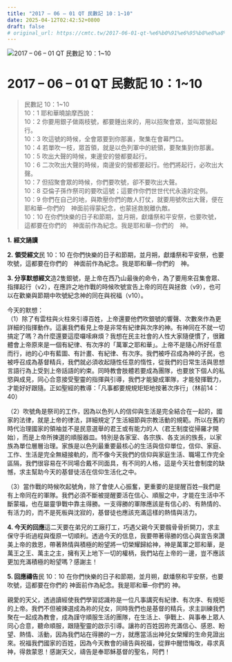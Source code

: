 ```yaml
---
title: "2017 – 06 – 01 QT 民數記 10：1~10"
date: 2025-04-12T02:42:52+0800
draft: false
# original_url: https://cmtc.tw/2017-06-01-qt-%e6%b0%91%e6%95%b8%e8%a8%98-10%ef%bc%9a110
---
```


![2017 – 06 – 01 QT  民數記 10：1\~10](/images/qt.jpg   "2017 – 06 – 01 QT  民數記 10：1\~10")

# 2017 – 06 – 01 QT 民數記 10：1\~10

> 民數記 10：1\~10  
> 10：1 耶和華曉諭摩西說：  
> 10：2 你要用銀子做兩枝號，都要錘出來的，用以招聚會眾，並叫眾營起行。  
> 10：3 吹這號的時候，全會眾要到你那裏，聚集在會幕門口。  
> 10：4 若單吹一枝，眾首領，就是以色列軍中的統領，要聚集到你那裏。  
> 10：5 吹出大聲的時候，東邊安的營都要起行。  
> 10：6 二次吹出大聲的時候，南邊安的營都要起行。他們將起行，必吹出大聲。  
> 10：7 但招聚會眾的時候，你們要吹號，卻不要吹出大聲。  
> 10：8 亞倫子孫作祭司的要吹這號；這要作你們世世代代永遠的定例。  
> 10：9 你們在自己的地，與欺壓你們的敵人打仗，就要用號吹出大聲，便在耶和華─你們的　神面前得蒙紀念，也蒙拯救脫離仇敵。  
> 10：10 在你們快樂的日子和節期，並月朔，獻燔祭和平安祭，也要吹號，這都要在你們的　神面前作為紀念。我是耶和華─你們的　神。

**1.** **經文誦讀**

**2.** **領受經文**民 10：10 在你們快樂的日子和節期，並月朔，獻燔祭和平安祭，也要吹號，這都要在你們的　神面前作為紀念。我是耶和華─你們的　神。

**3. 分享默想經文**造2隻銀號，是上帝在西乃山最後的命令，為了要用來召集會眾、指揮起行（v2），在應許之地作戰的時候吹號宣告上帝的同在與拯救（v9），也可以在歡樂與節期中吹號紀念神的同在與祝福（v10）。

今天的默想：  
（1）除了有雲柱與火柱來引導百姓，上帝還要他們吹銀號的響聲、次數來作為更詳細的指揮動作。這裏我們看見上帝是非常有紀律與次序的神。有神同在不就一切搞定了嗎？為什麼還要這麼囉嗦麻煩？我想在民主社會的人性大家隨便慣了，很難體會上帝原來是一個有紀律、有次序的「萬軍之耶和華」。上帝不是隨心所好任意而行，祂的心中有藍圖、有計畫、有紀律、有次序。我們被呼召成為神的子民，也被呼召成為基督精兵，我們就必須收起隨性任意的惰性，從我們的日常生活與思想言語行為上受到上帝話語的約束。同時教會肢體若要成為團隊，也要放下個人的私慾與成見，同心合意接受聖靈的指揮與引導，我們才能變成軍隊，才能發揮戰力，才能好好跟隨。正如聖經的教導：「凡事都要規規矩矩地按著次序行」（林前14：40）

（2）吹號角是祭司的工作，因為以色列人的信仰與生活是完全結合在一起的，國家的法律，就是上帝的律法，詳細規定了生活細節與宗教活動的規範。所以在舊約時代治理國家的領袖並不是民意選舉的君王或有能力的人（君王制度從掃羅才開始），而是上帝所揀選的順服器皿。特別是各家室、各宗族、各支派的族長，以家族為單位層層治理。家族是以色列最重要最核心的生活與信仰單位，信仰、家庭、工作、生活是完全無縫接軌的，而不像今天我們的信仰與家庭生活、職場工作完全區隔，我們很容易在不同場合戴不同面具，有不同的人格，這是今天社會制度的缺憾，求主幫助今天的基督徒活在信仰生活化之中。

（3）當作戰的時候吹起號角，除了會使人心振奮，更重要的是提醒百姓─我們是有上帝同在的軍隊。我們必須不斷被提醒要活在信心、順服之中，才能在生活中不斷蒙福，也在屬靈爭戰中靠主得勝。一支得勝的軍隊應該是有信心的、有熱情的、有活力的，而不是死板與沈寂的，基督徒也應該充滿這樣的熱情與活力。

**4. 今天的回應**這二天要在弟兄的工廠打工，巧遇父親今天要髖骨骨折開刀，求主保守手術過程與復原一切順利。透過今天的信息，我要帶著得勝的信心與宣告來讚美上帝的救恩，帶著熱情與積極的盼望將一切榮耀歸給神，神是萬軍之耶和華，是萬王之王、萬主之主，擁有天上地下一切的權柄，我們站在上帝的一邊，豈不應該更加充滿積極的盼望嗎？感謝主！

**5. 回應禱告**民 10：10 在你們快樂的日子和節期，並月朔，獻燔祭和平安祭，也要吹號，這都要在你們的 神面前作為紀念。我是耶和華─你們的 神。

親愛的天父，透過讀經使我們學習認識祢是一位凡事講究有紀律、有次序、有規矩的上帝。我們不但被揀選成為祢的兒女，同時我們也是基督的精兵，求主訓練我們聚在一起成為教會，成為謹守順服生活的團隊，在生活上、爭戰上、與事奉上眾人同心合意，聽命順服，跟隨聖靈的啟示引導。讓祢的百姓因祢充滿信心、感恩、盼望、熱情、活動，因為我們站在得勝的一方，就應當活出神兒女榮耀的生命見證出來。祝福我們國家的百姓，因為今天教會的禱告與祝福，從罪中醒悟悔改，尋求真神，得救蒙恩！感謝天父，禱告是奉耶穌基督的聖名，阿們！